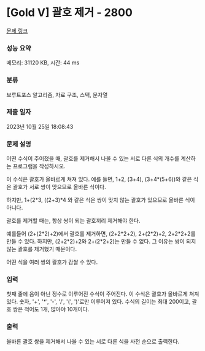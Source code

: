 # [Gold V] 괄호 제거 - 2800 

[문제 링크](https://www.acmicpc.net/problem/2800) 

### 성능 요약

메모리: 31120 KB, 시간: 44 ms

### 분류

브루트포스 알고리즘, 자료 구조, 스택, 문자열

### 제출 일자

2023년 10월 25일 18:08:43

### 문제 설명

<p>어떤 수식이 주어졌을 때, 괄호를 제거해서 나올 수 있는 서로 다른 식의 개수를 계산하는 프로그램을 작성하시오.</p>

<p>이 수식은 괄호가 올바르게 쳐져 있다. 예를 들면, 1+2, (3+4), (3+4*(5+6))와 같은 식은 괄호가 서로 쌍이 맞으므로 올바른 식이다.</p>

<p>하지만, 1+(2*3, ((2+3)*4 와 같은 식은 쌍이 맞지 않는 괄호가 있으므로 올바른 식이 아니다.</p>

<p>괄호를 제거할 때는, 항상 쌍이 되는 괄호끼리 제거해야 한다.</p>

<p>예를들어 (2+(2*2)+2)에서 괄호를 제거하면, (2+2*2+2), 2+(2*2)+2, 2+2*2+2를 만들 수 있다. 하지만, (2+2*2)+2와 2+(2*2+2)는 만들 수 없다. 그 이유는 쌍이 되지 않는 괄호를 제거했기 때문이다.</p>

<p>어떤 식을 여러 쌍의 괄호가 감쌀 수 있다.</p>

### 입력 

 <p>첫째 줄에 음이 아닌 정수로 이루어진 수식이 주어진다. 이 수식은 괄호가 올바르게 쳐져있다. 숫자, '+', '*', '-', '/', '(', ')'로만 이루어져 있다. 수식의 길이는 최대 200이고, 괄호 쌍은 적어도 1개, 많아야 10개이다. </p>

### 출력 

 <p>올바른 괄호 쌍을 제거해서 나올 수 있는 서로 다른 식을 사전 순으로 출력한다.</p>


